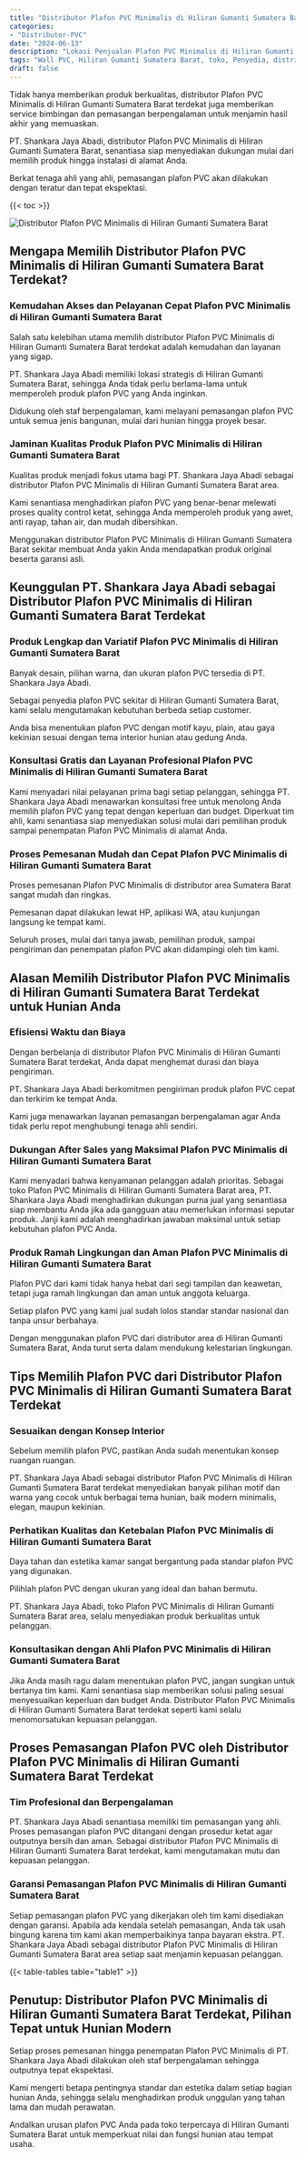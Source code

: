 ```yaml
---
title: "Distributor Plafon PVC Minimalis di Hiliran Gumanti Sumatera Barat"
categories: 
- "Distributor-PVC"
date: "2024-06-13"
description: "Lokasi Penjualan Plafon PVC Minimalis di Hiliran Gumanti Sumatera Barat bagi tempat tinggal, kantor, serta ritel. Material unggulan, pilihan motif, variasi warna menarik, beserta layanan instalasi oleh teknisi profesional serta garansi resmi!|Servis distribusi Plafon PVC Minimalis di Hiliran Gumanti Sumatera Barat untuk keperluan rumah, office, maupun gerai, beserta produk berkualitas dan penempatan oleh teknisi berpengalaman serta kepastian resmi.|Alternatif Plafon PVC Minimalis di Hiliran Gumanti Sumatera Barat yang terbukti bagi tempat tinggal, kantor, serta ritel, bersama produk unggulan dan instalasi dikerjakan oleh tim berpengalaman serta kepastian resmi.|Penyediaan Plafon PVC Minimalis di Hiliran Gumanti Sumatera Barat untuk hunian, perkantoran, dan ritel, dengan panel unggulan dan instalasi ditangani oleh tenaga ahli ahli, disertai beserta garansi resmi.}"
tags: "Wall PVC, Hiliran Gumanti Sumatera Barat, toko, Penyedia, distributor"
draft: false
---
```


Tidak hanya memberikan produk berkualitas, distributor Plafon PVC Minimalis di Hiliran Gumanti Sumatera Barat terdekat juga memberikan service bimbingan dan pemasangan berpengalaman untuk menjamin hasil akhir yang memuaskan.

PT. Shankara Jaya Abadi, distributor Plafon PVC Minimalis di Hiliran Gumanti Sumatera Barat, senantiasa siap menyediakan dukungan mulai dari memilih produk hingga instalasi di alamat Anda.

Berkat tenaga ahli yang ahli, pemasangan plafon PVC akan dilakukan dengan teratur dan tepat ekspektasi.

{{< toc >}}

![Distributor Plafon PVC Minimalis di Hiliran Gumanti Sumatera Barat](/images/Distributor-PVC/Distributor-Plafon-PVC-Minimalis-di-Hiliran-Gumanti-Sumatera-Barat.png)


## Mengapa Memilih Distributor Plafon PVC Minimalis di Hiliran Gumanti Sumatera Barat Terdekat?

### Kemudahan Akses dan Pelayanan Cepat Plafon PVC Minimalis di Hiliran Gumanti Sumatera Barat

Salah satu kelebihan utama memilih distributor Plafon PVC Minimalis di Hiliran Gumanti Sumatera Barat terdekat adalah kemudahan dan layanan yang sigap.

PT. Shankara Jaya Abadi memiliki lokasi strategis di Hiliran Gumanti Sumatera Barat, sehingga Anda tidak perlu berlama-lama untuk memperoleh produk plafon PVC yang Anda inginkan.

Didukung oleh staf berpengalaman, kami melayani pemasangan plafon PVC untuk semua jenis bangunan, mulai dari hunian hingga proyek besar.

### Jaminan Kualitas Produk Plafon PVC Minimalis di Hiliran Gumanti Sumatera Barat

Kualitas produk menjadi fokus utama bagi PT. Shankara Jaya Abadi sebagai distributor Plafon PVC Minimalis di Hiliran Gumanti Sumatera Barat area.

Kami senantiasa menghadirkan plafon PVC yang benar-benar melewati proses quality control ketat, sehingga Anda memperoleh produk yang awet, anti rayap, tahan air, dan mudah dibersihkan.

Menggunakan distributor Plafon PVC Minimalis di Hiliran Gumanti Sumatera Barat sekitar membuat Anda yakin Anda mendapatkan produk original beserta garansi asli.

## Keunggulan PT. Shankara Jaya Abadi sebagai Distributor Plafon PVC Minimalis di Hiliran Gumanti Sumatera Barat Terdekat

### Produk Lengkap dan Variatif Plafon PVC Minimalis di Hiliran Gumanti Sumatera Barat

Banyak desain, pilihan warna, dan ukuran plafon PVC tersedia di PT. Shankara Jaya Abadi.

Sebagai penyedia plafon PVC sekitar di Hiliran Gumanti Sumatera Barat, kami selalu mengutamakan kebutuhan berbeda setiap customer.

Anda bisa menentukan plafon PVC dengan motif kayu, plain, atau gaya kekinian sesuai dengan tema interior hunian atau gedung Anda.

### Konsultasi Gratis dan Layanan Profesional Plafon PVC Minimalis di Hiliran Gumanti Sumatera Barat

Kami menyadari nilai pelayanan prima bagi setiap pelanggan, sehingga PT. Shankara Jaya Abadi menawarkan konsultasi free untuk menolong Anda memilih plafon PVC yang tepat dengan keperluan dan budget. Diperkuat tim ahli, kami senantiasa siap menyediakan solusi mulai dari pemilihan produk sampai penempatan Plafon PVC Minimalis di alamat Anda.

### Proses Pemesanan Mudah dan Cepat Plafon PVC Minimalis di Hiliran Gumanti Sumatera Barat

Proses pemesanan Plafon PVC Minimalis di distributor area Sumatera Barat sangat mudah dan ringkas.

Pemesanan dapat dilakukan lewat HP, aplikasi WA, atau kunjungan langsung ke tempat kami.

Seluruh proses, mulai dari tanya jawab, pemilihan produk, sampai pengiriman dan penempatan plafon PVC akan didampingi oleh tim kami.

## Alasan Memilih Distributor Plafon PVC Minimalis di Hiliran Gumanti Sumatera Barat Terdekat untuk Hunian Anda

### Efisiensi Waktu dan Biaya

Dengan berbelanja di distributor Plafon PVC Minimalis di Hiliran Gumanti Sumatera Barat terdekat, Anda dapat menghemat durasi dan biaya pengiriman.

PT. Shankara Jaya Abadi berkomitmen pengiriman produk plafon PVC cepat dan terkirim ke tempat Anda.

Kami juga menawarkan layanan pemasangan berpengalaman agar Anda tidak perlu repot menghubungi tenaga ahli sendiri.

### Dukungan After Sales yang Maksimal Plafon PVC Minimalis di Hiliran Gumanti Sumatera Barat

Kami menyadari bahwa kenyamanan pelanggan adalah prioritas. Sebagai toko Plafon PVC Minimalis di Hiliran Gumanti Sumatera Barat area, PT. Shankara Jaya Abadi menghadirkan dukungan purna jual yang senantiasa siap membantu Anda jika ada gangguan atau memerlukan informasi seputar produk. Janji kami adalah menghadirkan jawaban maksimal untuk setiap kebutuhan plafon PVC Anda.

### Produk Ramah Lingkungan dan Aman Plafon PVC Minimalis di Hiliran Gumanti Sumatera Barat

Plafon PVC dari kami tidak hanya hebat dari segi tampilan dan keawetan, tetapi juga ramah lingkungan dan aman untuk anggota keluarga.

Setiap plafon PVC yang kami jual sudah lolos standar standar nasional dan tanpa unsur berbahaya.

Dengan menggunakan plafon PVC dari distributor area di Hiliran Gumanti Sumatera Barat, Anda turut serta dalam mendukung kelestarian lingkungan.

## Tips Memilih Plafon PVC dari Distributor Plafon PVC Minimalis di Hiliran Gumanti Sumatera Barat Terdekat

### Sesuaikan dengan Konsep Interior

Sebelum memilih plafon PVC, pastikan Anda sudah menentukan konsep ruangan ruangan.

PT. Shankara Jaya Abadi sebagai distributor Plafon PVC Minimalis di Hiliran Gumanti Sumatera Barat terdekat menyediakan banyak pilihan motif dan warna yang cocok untuk berbagai tema hunian, baik modern minimalis, elegan, maupun kekinian.

### Perhatikan Kualitas dan Ketebalan Plafon PVC Minimalis di Hiliran Gumanti Sumatera Barat

Daya tahan dan estetika kamar sangat bergantung pada standar plafon PVC yang digunakan.

Pilihlah plafon PVC dengan ukuran yang ideal dan bahan bermutu.

PT. Shankara Jaya Abadi, toko Plafon PVC Minimalis di Hiliran Gumanti Sumatera Barat area, selalu menyediakan produk berkualitas untuk pelanggan.

### Konsultasikan dengan Ahli Plafon PVC Minimalis di Hiliran Gumanti Sumatera Barat

Jika Anda masih ragu dalam menentukan plafon PVC, jangan sungkan untuk bertanya tim kami. Kami senantiasa siap memberikan solusi paling sesuai menyesuaikan keperluan dan budget Anda. Distributor Plafon PVC Minimalis di Hiliran Gumanti Sumatera Barat terdekat seperti kami selalu menomorsatukan kepuasan pelanggan.

## Proses Pemasangan Plafon PVC oleh Distributor Plafon PVC Minimalis di Hiliran Gumanti Sumatera Barat Terdekat

### Tim Profesional dan Berpengalaman

PT. Shankara Jaya Abadi senantiasa memiliki tim pemasangan yang ahli. Proses pemasangan plafon PVC ditangani dengan prosedur ketat agar outputnya bersih dan aman. Sebagai distributor Plafon PVC Minimalis di Hiliran Gumanti Sumatera Barat terdekat, kami mengutamakan mutu dan kepuasan pelanggan.

### Garansi Pemasangan Plafon PVC Minimalis di Hiliran Gumanti Sumatera Barat

Setiap pemasangan plafon PVC yang dikerjakan oleh tim kami disediakan dengan garansi. Apabila ada kendala setelah pemasangan, Anda tak usah bingung karena tim kami akan memperbaikinya tanpa bayaran ekstra. PT. Shankara Jaya Abadi sebagai distributor Plafon PVC Minimalis di Hiliran Gumanti Sumatera Barat area setiap saat menjamin kepuasan pelanggan.

{{< table-tables table="table1" >}}

## Penutup: Distributor Plafon PVC Minimalis di Hiliran Gumanti Sumatera Barat Terdekat, Pilihan Tepat untuk Hunian Modern

Setiap proses pemesanan hingga penempatan Plafon PVC Minimalis di PT. Shankara Jaya Abadi dilakukan oleh staf berpengalaman sehingga outputnya tepat ekspektasi.

Kami mengerti betapa pentingnya standar dan estetika dalam setiap bagian hunian Anda, sehingga selalu menghadirkan produk unggulan yang tahan lama dan mudah perawatan.

Andalkan urusan plafon PVC Anda pada toko terpercaya di Hiliran Gumanti Sumatera Barat untuk memperkuat nilai dan fungsi hunian atau tempat usaha.